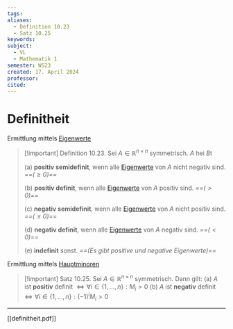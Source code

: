 ```yaml
---
tags: 
aliases:
  - Definition 10.23
  - Satz 10.25
keywords: 
subject:
  - VL
  - Mathematik 1
semester: WS23
created: 17. April 2024
professor: 
cited:
---
```

 

# Definitheit

Ermittlung mittels [Eigenwerte](Eigenvektor.md)

> [!important] Definition 10.23. Sei $A \in \mathbb{R}^{n \times n}$ symmetrisch. $A$ hei $B \mathrm{t}$
> 
> (a) **positiv semidefinit**, wenn alle [Eigenwerte](Eigenvektor.md) von $A$ nicht negativ sind. *==($\geq 0$)==*
> 
> (b) **positiv definit**, wenn alle [Eigenwerte](Eigenvektor.md) von $A$ positiv sind. *==($>0$)==*
> 
> (c) **negativ semidefinit**, wenn alle [Eigenwerte](Eigenvektor.md) von $A$ nicht positiv sind. *==($\leq 0$)==*
> 
> (d) **negativ definit**, wenn alle [Eigenwerte](Eigenvektor.md) von $A$ negativ sind. *==($<0$)==*
> 
> (e) **indefinit** sonst. *==(Es gibt positive und negative Eigenwerte)==*
> 

Ermittlung mittels [Hauptminoren](Hauptminoren.md)

> [!important] Satz 10.25. Sei $A \in \mathbb{R}^{n \times n}$ symmetrisch. Dann gilt:
(a) $A$ ist **positiv** definit $\Longleftrightarrow \forall i \in\{1, \ldots, n\}: M_i>0$
(b) $A$ ist **negativ** definit $\Longleftrightarrow \forall i \in\{1, \ldots, n\}:(-1)^i M_i>0$

---

[[definitheit.pdf]]
